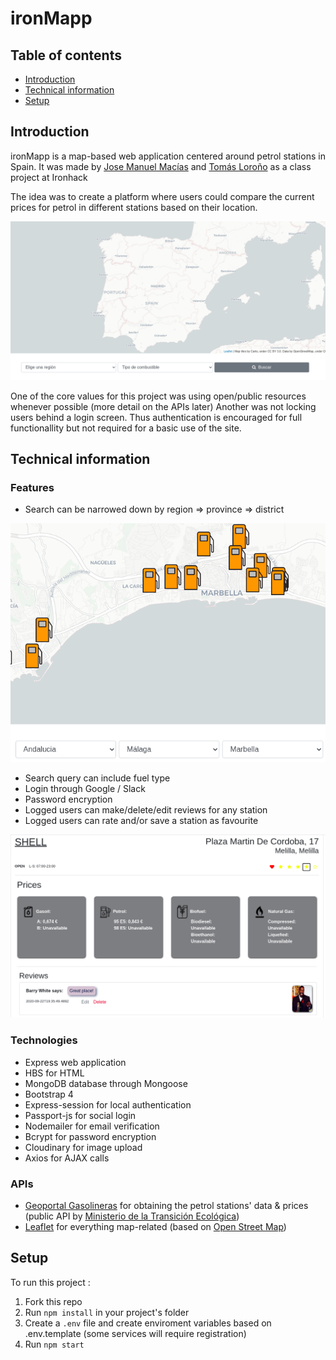 # ironMapp	

## Table of contents
* [Introduction](#introduction)
* [Technical information](#technical-information)
* [Setup](#setup)

## Introduction
ironMapp is a map-based web application centered around petrol stations in Spain. It was made by [Jose Manuel Macías](https://github.com/josmac) and  [Tomás Loroño](https://github.com/TL-Garcia) as a class project at Ironhack

The idea was to create a platform where users could compare the current prices for petrol in different stations based on their location. 

![Map view](./screenshots/map.png)

One of the core values for this project was using open/public resources whenever possible (more detail on the APIs later)
Another was not locking users behind a login screen. Thus authentication is encouraged for full functionallity but not required for a basic use of the site.


## Technical information

### Features
* Search can be narrowed down by region => province => district 

![Map Popups](./screenshots/map_popups.png)

* Search query can include fuel type
* Login through Google / Slack
* Password encryption
* Logged users can make/delete/edit reviews for any station
* Logged users can rate and/or save a station as favourite

![Station Details](./screenshots/station_details.png)

### Technologies
* Express web application 
* HBS for HTML 
* MongoDB database through Mongoose
* Bootstrap 4
* Express-session for local authentication
* Passport-js for social login
* Nodemailer for email verification
* Bcrypt for password encryption
* Cloudinary for image upload
* Axios for AJAX calls 

### APIs
* [Geoportal Gasolineras](https://geoportalgasolineras.es/) for obtaining the petrol stations' data & prices  (public API by [Ministerio de la Transición Ecológica](https://energia.gob.es/))
* [Leaflet](https://leafletjs.com/) for everything map-related (based on [Open Street Map](https://www.openstreetmap.org/))


## Setup 
To run this project : 

1.  Fork this repo
2.  Run `npm install` in your project's folder
3.  Create a `.env` file and create enviroment variables based on .env.template (some services will require registration)
4.  Run  `npm start`
